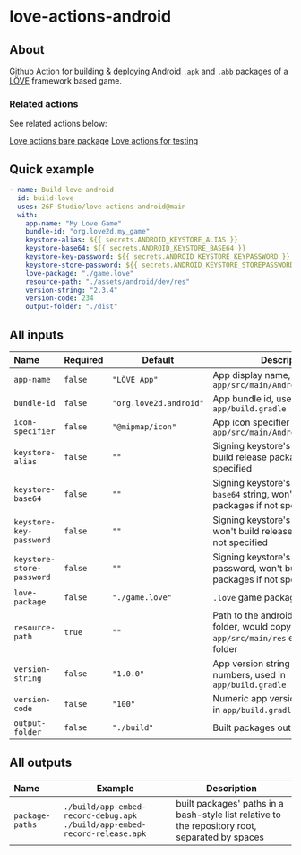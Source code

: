 # love-actions-android

## About

Github Action for building & deploying Android `.apk` and `.abb` packages of a [LÖVE](https://love2d.org/) framework based game.

### Related actions

See related actions below:

[Love actions bare package](https://github.com/marketplace/actions/love-actions-bare-package)
[Love actions for testing](https://github.com/marketplace/actions/love-actions-for-testing)

## Quick example

```yaml
- name: Build love android
  id: build-love
  uses: 26F-Studio/love-actions-android@main
  with:
    app-name: "My Love Game"
    bundle-id: "org.love2d.my_game"
    keystore-alias: ${{ secrets.ANDROID_KEYSTORE_ALIAS }}
    keystore-base64: ${{ secrets.ANDROID_KEYSTORE_BASE64 }}
    keystore-key-password: ${{ secrets.ANDROID_KEYSTORE_KEYPASSWORD }}
    keystore-store-password: ${{ secrets.ANDROID_KEYSTORE_STOREPASSWORD }}
    love-package: "./game.love"
    resource-path: "./assets/android/dev/res"
    version-string: "2.3.4"
    version-code: 234
    output-folder: "./dist"
```

## All inputs

| Name                      | Required | Default                | Description                                                  |
| :------------------------ | -------- | ---------------------- | ------------------------------------------------------------ |
| `app-name`                | `false`  | `"LÖVE App"`           | App display name, used in `app/src/main/AndroidManifest.xml` |
| `bundle-id`               | `false`  | `"org.love2d.android"` | App bundle id, used in `app/build.gradle`                    |
| `icon-specifier`          | `false`  | `"@mipmap/icon"`       | App icon specifier used in `app/src/main/AndroidManifest.xml` |
| `keystore-alias`          | `false`  | `""`                   | Signing keystore's alias, won't build release packages if not specified |
| `keystore-base64`         | `false`  | `""`                   | Signing keystore's content in `base64` string, won't build release packages if not specified |
| `keystore-key-password`   | `false`  | `""`                   | Signing keystore's key password, won't build release packages if not specified |
| `keystore-store-password` | `false`  | `""`                   | Signing keystore's store password, won't build release packages if not specified |
| `love-package`            | `false`  | `"./game.love"`        | `.love` game package file path                               |
| `resource-path`           | `true`   | `""`                   | Path to the android resources folder, would copy all contents to `app/src/main/res` exclude top folder |
| `version-string`          | `false`  | `"1.0.0"`              | App version string no more than 3 numbers, used in `app/build.gradle` |
| `version-code`            | `false`  | `"100"`                | Numeric app version code , used in `app/build.gradle`       |
| `output-folder`           | `false`  | `"./build"`            | Built packages output folder                                 |

## All outputs

| Name            | Example                                                      | Description                                                  |
| :-------------- | ------------------------------------------------------------ | ------------------------------------------------------------ |
| `package-paths` | `./build/app-embed-record-debug.apk ./build/app-embed-record-release.apk` | built packages' paths in a bash-style list relative to the repository root, separated by spaces |
